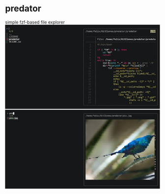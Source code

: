 # predator
simple fzf-based file explorer
![screenshot](screenshot.png)
![screenshot 2](screenshot2.png)
